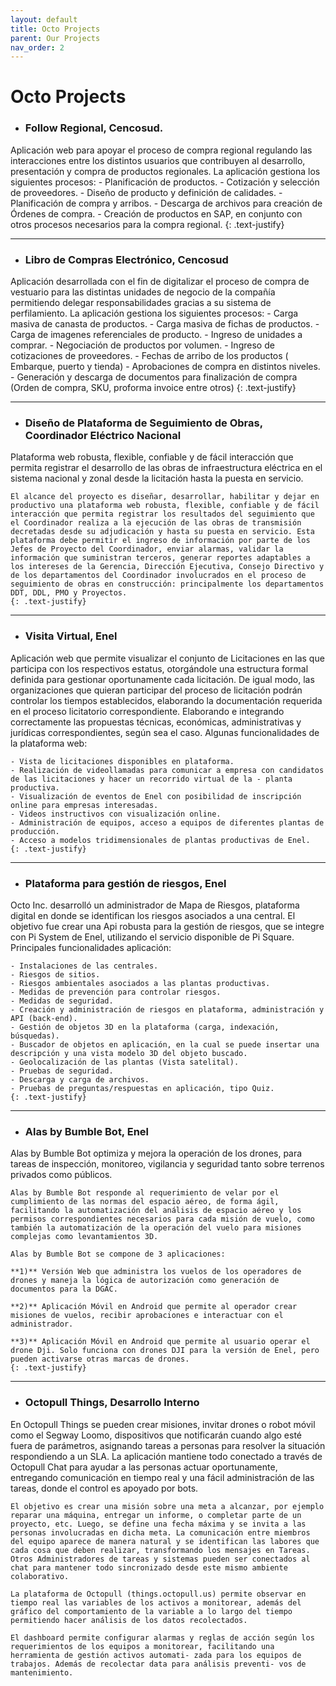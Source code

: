```yaml
---
layout: default
title: Octo Projects
parent: Our Projects
nav_order: 2
---
```

# Octo Projects

* ### **Follow Regional, Cencosud**. 
Aplicación web para apoyar el proceso de compra regional regulando las interacciones entre los distintos usuarios que contribuyen al desarrollo, presentación y compra de productos regionales. La aplicación gestiona los siguientes procesos:
    - Planificación de productos.
    - Cotización y selección de proveedores.
    - Diseño de producto y definición de calidades.
    - Planificación de compra y arribos.
    - Descarga de archivos para creación de Órdenes de compra.
    - Creación de productos en SAP, en conjunto con otros procesos necesarios para la compra regional.
    {: .text-justify}

---

* ### **Libro de Compras Electrónico, Cencosud**
Aplicación desarrollada con el fin de digitalizar el proceso de compra de vestuario para las distintas unidades de negocio de la compañía permitiendo delegar responsabilidades gracias a su sistema de perfilamiento. La aplicación gestiona los siguientes procesos:
    - Carga masiva de canasta de productos.
    - Carga masiva de fichas de productos.
    - Carga de imagenes referenciales de producto.
    - Ingreso de unidades a comprar.
    - Negociación de productos por volumen.
    - Ingreso de cotizaciones de proveedores.
    - Fechas de arribo de los productos ( Embarque, puerto y tienda)
    - Aprobaciones de compra en distintos niveles.
    - Generación y descarga de documentos para finalización de compra (Orden de compra, SKU, proforma invoice entre otros)
    {: .text-justify}

---

* ### **Diseño de Plataforma de Seguimiento de Obras, Coordinador Eléctrico Nacional**
Plataforma web robusta, flexible, confiable y de fácil interacción que permita registrar el desarrollo de las obras de infraestructura eléctrica en el sistema nacional y zonal desde la licitación hasta la puesta en servicio. 

    El alcance del proyecto es diseñar, desarrollar, habilitar y dejar en productivo una plataforma web robusta, flexible, confiable y de fácil interacción que permita registrar los resultados del seguimiento que el Coordinador realiza a la ejecución de las obras de transmisión decretadas desde su adjudicación y hasta su puesta en servicio. Esta plataforma debe permitir el ingreso de información por parte de los Jefes de Proyecto del Coordinador, enviar alarmas, validar la información que suministran terceros, generar reportes adaptables a los intereses de la Gerencia, Dirección Ejecutiva, Consejo Directivo y de los departamentos del Coordinador involucrados en el proceso de seguimiento de obras en construcción: principalmente los departamentos DDT, DDL, PMO y Proyectos.
    {: .text-justify}

---

* ### **Visita Virtual, Enel**
Aplicación web que permite visualizar el conjunto de Licitaciones en las que participa con los respectivos estatus, otorgándole una estructura formal definida para gestionar oportunamente cada licitación. De igual modo, las organizaciones que quieran participar del proceso de licitación podrán controlar los tiempos establecidos, elaborando la documentación requerida en el proceso licitatorio correspondiente. Elaborando e integrando correctamente las propuestas técnicas, económicas, administrativas y jurídicas correspondientes, según sea el caso. Algunas funcionalidades de la plataforma web: 

    - Vista de licitaciones disponibles en plataforma.
    - Realización de videollamadas para comunicar a empresa con candidatos de las licitaciones y hacer un recorrido virtual de la - planta productiva.
    - Visualización de eventos de Enel con posibilidad de inscripción online para empresas interesadas.
    - Videos instructivos con visualización online. 
    - Administración de equipos, acceso a equipos de diferentes plantas de producción. 
    - Acceso a modelos tridimensionales de plantas productivas de Enel.
    {: .text-justify}
---

* ### **Plataforma para gestión de riesgos, Enel**
Octo Inc. desarrolló un administrador de Mapa de Riesgos, plataforma digital en donde se identifican los riesgos asociados a una central. El objetivo fue crear una Api robusta para la gestión de riesgos, que se integre con Pi System de Enel, utilizando el servicio disponible de Pi Square. Principales funcionalidades aplicación:

    - Instalaciones de las centrales.
    - Riesgos de sitios.
    - Riesgos ambientales asociados a las plantas productivas.
    - Medidas de prevención para controlar riesgos.
    - Medidas de seguridad.
    - Creación y administración de riesgos en plataforma, administración y API (back-end).
    - Gestión de objetos 3D en la plataforma (carga, indexación, búsquedas).
    - Buscador de objetos en aplicación, en la cual se puede insertar una descripción y una vista modelo 3D del objeto buscado.
    - Geolocalización de las plantas (Vista satelital).
    - Pruebas de seguridad.
    - Descarga y carga de archivos.
    - Pruebas de preguntas/respuestas en aplicación, tipo Quiz.
    {: .text-justify}
---

* ### **Alas by Bumble Bot, Enel**
Alas by Bumble Bot optimiza y mejora la operación de los drones, para tareas de inspección, monitoreo, vigilancia y seguridad tanto sobre terrenos privados como públicos. 
        
    Alas by Bumble Bot responde al requerimiento de velar por el cumplimiento de las normas del espacio aéreo, de forma ágil, facilitando la automatización del análisis de espacio aéreo y los permisos correspondientes necesarios para cada misión de vuelo, como también la automatización de la operación del vuelo para misiones complejas como levantamientos 3D.

    Alas by Bumble Bot se compone de 3 aplicaciones: 

    **1)** Versión Web que administra los vuelos de los operadores de drones y maneja la lógica de autorización como generación de documentos para la DGAC. 
    
    **2)** Aplicación Móvil en Android que permite al operador crear misiones de vuelos, recibir aprobaciones e interactuar con el administrador. 
    
    **3)** Aplicación Móvil en Android que permite al usuario operar el drone Dji. Solo funciona con drones DJI para la versión de Enel, pero pueden activarse otras marcas de drones.
    {: .text-justify}
---

* ### **Octopull Things, Desarrollo Interno**
En Octopull Things se pueden crear misiones, invitar drones o robot móvil como el Segway Loomo, dispositivos que notificarán cuando algo esté fuera de parámetros, asignando tareas a personas para resolver la situación respondiendo a un SLA. La aplicación mantiene todo conectado a través de Octopull Chat para ayudar a las personas actuar oportunamente, entregando comunicación en tiempo real y una fácil administración de las tareas, donde el control es apoyado por bots.

    El objetivo es crear una misión sobre una meta a alcanzar, por ejemplo reparar una máquina, entregar un informe, o completar parte de un proyecto, etc. Luego, se define una fecha máxima y se invita a las personas involucradas en dicha meta. La comunicación entre miembros del equipo aparece de manera natural y se identifican las labores que cada cosa que deben realizar, transformando los mensajes en Tareas. Otros Administradores de tareas y sistemas pueden ser conectados al chat para mantener todo sincronizado desde este mismo ambiente colaborativo.

    La plataforma de Octopull (things.octopull.us) permite observar en tiempo real las variables de los activos a monitorear, además del gráfico del comportamiento de la variable a lo largo del tiempo permitiendo hacer análisis de los datos recolectados.
                    
    El dashboard permite configurar alarmas y reglas de acción según los requerimientos de los equipos a monitorear, facilitando una herramienta de gestión activos automati- zada para los equipos de trabajos. Además de recolectar data para análisis preventi- vos de mantenimiento.